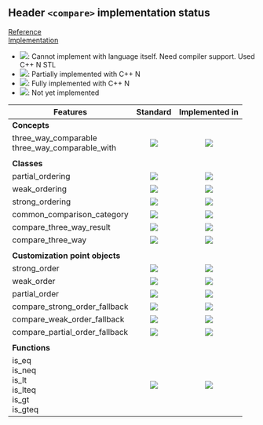 ## Header `<compare>` implementation status

[Reference](https://en.cppreference.com/w/cpp/header/compare)  
[Implementation](../ss/include/ss/compare.h)

* ![](https://img.shields.io/badge/C%2B%2B-N-red): Cannot implement with language itself. Need compiler support. Used C++ N STL
* ![](https://img.shields.io/badge/C%2B%2B-N-blue): Partially implemented with C++ N
* ![](https://img.shields.io/badge/C%2B%2B-N-green): Fully implemented with C++ N
* ![][notyet]: Not yet implemented

| Features                                     | Standard             | Implemented in                    |
|----------------------------------------------|:--------------------:|:---------------------------------:|
| **Concepts**                                 |                      |                                   |
| three_way_comparable <br/>three_way_comparable_with | ![][cpp20]           | ![][notyet]                       |
|                                              |                      |                                   |
| **Classes**                                  |                      |                                   |
| partial_ordering                             | ![][cpp20]           | ![][notyet]                       |
| weak_ordering                                | ![][cpp20]           | ![][notyet]                       |
| strong_ordering                              | ![][cpp20]           | ![][notyet]                       |
| common_comparison_category                   | ![][cpp20]           | ![][notyet]                       |
| compare_three_way_result                     | ![][cpp20]           | ![][notyet]                       |
| compare_three_way                            | ![][cpp20]           | ![][notyet]                       |
|                                              |                      |                                   |
| **Customization point objects**              |                      |                                   |
| strong_order                                 | ![][cpp20]           | ![][notyet]                       |
| weak_order                                   | ![][cpp20]           | ![][notyet]                       |
| partial_order                                | ![][cpp20]           | ![][notyet]                       |
| compare_strong_order_fallback                | ![][cpp20]           | ![][notyet]                       |
| compare_weak_order_fallback                  | ![][cpp20]           | ![][notyet]                       |
| compare_partial_order_fallback               | ![][cpp20]           | ![][notyet]                       |
|                                              |                      |                                   |
| **Functions**                                |                      |                                   |
| is_eq <br/>is_neq <br/>is_lt <br/>is_lteq <br/>is_gt <br/>is_gteq | ![][cpp20]           | ![][notyet]                       |


<!--
	C++20: 14	| 0

	Total: 14	| 0-->

[notyet]: https://img.shields.io/badge/Not_yet-orange
[removed]: https://img.shields.io/badge/Removed-red
[legacy]: https://img.shields.io/badge/legacy-grey

[cppno11]: https://img.shields.io/badge/C%2B%2B-11-red
[cppno14]: https://img.shields.io/badge/C%2B%2B-14-red
[cppno17]: https://img.shields.io/badge/C%2B%2B-17-red
[cppno20]: https://img.shields.io/badge/C%2B%2B-20-red
[cppno23]: https://img.shields.io/badge/C%2B%2B-23-red

[cpppt11]: https://img.shields.io/badge/C%2B%2B-11-blue
[cpppt14]: https://img.shields.io/badge/C%2B%2B-14-blue
[cpppt17]: https://img.shields.io/badge/C%2B%2B-17-blue
[cpppt20]: https://img.shields.io/badge/C%2B%2B-20-blue
[cpppt23]: https://img.shields.io/badge/C%2B%2B-23-blue

[cpp11]: https://img.shields.io/badge/C%2B%2B-11-green
[cpp14]: https://img.shields.io/badge/C%2B%2B-14-green
[cpp17]: https://img.shields.io/badge/C%2B%2B-17-green
[cpp20]: https://img.shields.io/badge/C%2B%2B-20-green
[cpp23]: https://img.shields.io/badge/C%2B%2B-23-green
